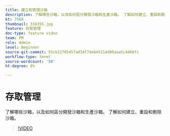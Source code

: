 ```yaml
---
title: 建立和管理沙箱
description: 了解哪些沙箱，以及如何區分開發沙箱和生產沙箱。 了解如何建立、重設和刪除沙箱。
kt: 7568
thumbnail: 334355.jpg
feature: 存取管理
doc-type: feature video
team: PM
role: Admin
level: Beginner
source-git-commit: 55cb22765457ad34f7deb45114d06aaa5c4466fc
workflow-type: tm+mt
source-wordcount: '50'
ht-degree: 8%

---
```


# 存取管理

了解哪些沙箱，以及如何區分開發沙箱和生產沙箱。 了解如何建立、重設和刪除沙箱。

>[!VIDEO](https://video.tv.adobe.com/v/334355?quality=12)
